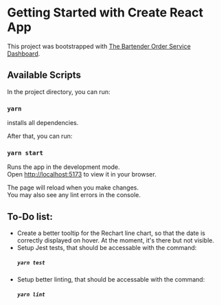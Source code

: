# Getting Started with Create React App

This project was bootstrapped with [The Bartender Order  Service Dashboard](https://github.com/jhjdev/bartender-order-service).

## Available Scripts

In the project directory, you can run:

### `yarn`

installs all dependencies.

After that, you can run:

### `yarn start`

Runs the app in the development mode.\
Open [http://localhost:5173](http://localhost:5173/) to view it in your browser.

The page will reload when you make changes.\
You may also see any lint errors in the console.

## To-Do list:

- Create a better tooltip for the Rechart line chart, so that the date is correctly displayed on hover. At the moment, it's there but not visible.
- Setup Jest tests, that should be accessable with the command:
  ##### `yarn test`
- Setup better linting, that should be accessable with the command:
  ##### `yarn lint`
